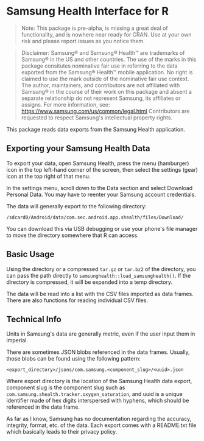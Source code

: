 # Samsung Health Interface for R

> Note: This package is pre-alpha, is missing a great deal of
> functionality, and is nowhere near ready for CRAN. Use at
> your own risk and please report issues as you notice them.

> Disclaimer: Samsung® and Samsung® Health™ are trademarks of
> Samsung® in the US and other countries. The use of the marks
> in this package consitutes nominative fair use in referring
> to the data exported from the Samsung® Health™ mobile application.
> No right is claimed to use the mark outside of the nominative
> fair use context. The author, maintainers, and contributors
> are not affiliated with Samsung® in the course of their work
> on this package and absent a separate relationship do not
> represent Samsung, its affiliates or assigns.
> For more information, see: <https://www.samsung.com/us/common/legal.html> 
> Contributors are requested to respect Samsung's intellectual
> property rights.

This package reads data exports from the Samsung Health application.

## Exporting your Samsung Health Data

To export your data, open Samsung Health, press the menu (hamburger)
icon in the top left-hand corner of the screen, then select the
settings (gear) icon at the top right of that menu.

In the settings menu, scroll down to the Data section and select
Download Personal Data. You may have to reenter your Samsung account
credentials.

The data will generally export to the following directory:

```
/sdcard0/Android/data/com.sec.android.app.shealth/files/Download/
```

You can download this via USB debugging or use your phone's file
manager to move the directory somewhere that R can access.

## Basic Usage

Using the directory or a compressed `tar.gz` or `tar.bz2` of the
directory, you can pass the path directly to `samsunghealth::load_samsunghealth()`.
If the directory is compressed, it will be expanded into a temp directory.

The data will be read into a list with the CSV files imported as data
frames. There are also functions for reading individual CSV files.

## Technical Info

Units in Samsung's data are generally metric, even if the user input
them in imperial.

There are sometimes JSON blobs referenced in the data frames. Usually,
those blobs can be found using the following pattern:

```
<export_directory>/jsons/com.samsung.<component_slug>/<uuid>.json
```

Where export directory is the location of the Samsung Health data export,
component slug is the component slug such as `com.samsung.shealth.tracker.oxygen_saturation`,
and uuid is a unique identifier made of hex digits interspersed with
hyphens, which should be referenced in the data frame.

As far as I know, Samsung has no documentation regarding the accuracy,
integrity, format, etc. of the data. Each export comes with a README.txt
file which basically leads to their privacy policy.
